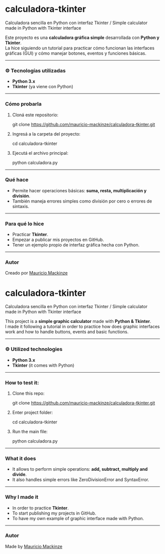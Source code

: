 # calculadora-tkinter
Calculadora sencilla en Python con interfaz Tkinter / Simple calculator made in Python with Tkinter interface

Este proyecto es una **calculadora gráfica simple** desarrollada con **Python y Tkinter**.  
La hice siguiendo un tutorial para practicar cómo funcionan las interfaces gráficas (GUI) y cómo manejar botones, eventos y funciones básicas.

---

### ⚙️ Tecnologías utilizadas
- **Python 3.x**  
- **Tkinter** (ya viene con Python)

---

### Cómo probarla

1. Cloná este repositorio:

   git clone https://github.com/mauricio-mackinze/calculadora-tkinter.git
 
2. Ingresá a la carpeta del proyecto:
   
   cd calculadora-tkinter
  
3. Ejecutá el archivo principal:

   python calculadora.py

---

### Qué hace
- Permite hacer operaciones básicas: **suma, resta, multiplicación y división**.  
- También maneja errores simples como división por cero o errores de sintaxis.  

---

### Para qué lo hice
- Practicar **Tkinter**.  
- Empezar a publicar mis proyectos en GitHub.  
- Tener un ejemplo propio de interfaz gráfica hecha con Python.  

---

### Autor
Creado por [Mauricio Mackinze](https://github.com/mauricio-mackinze)  


# calculadora-tkinter
Calculadora sencilla en Python con interfaz Tkinter / Simple calculator made in Python with Tkinter interface

This project is a **simple graphic calculator** made with **Python & Tkinter**.  
I made it following a tutorial in order to practice how does graphic interfaces work and how to handle buttons, events and basic functions.

---

### ⚙️ Utilized technologies 
- **Python 3.x**  
- **Tkinter** (it comes with Python)

---

### How to test it:

1. Clone this repo:

   git clone https://github.com/mauricio-mackinze/calculadora-tkinter.git
 
2. Enter project folder:
   
   cd calculadora-tkinter
  
3. Run the main file:

   python calculadora.py

---

### What it does
- It allows to perform simple operations: **add, subtract, multiply and divide**.  
- It also handles simple errors like ZeroDivisionError and SyntaxError.  

---

### Why I made it
- In order to practice **Tkinter**.  
- To start publishing my projects in GitHub.  
- To have my own example of graphic interface made with Python.  

---

### Autor
Made by [Mauricio Mackinze](https://github.com/mauricio-mackinze)  

